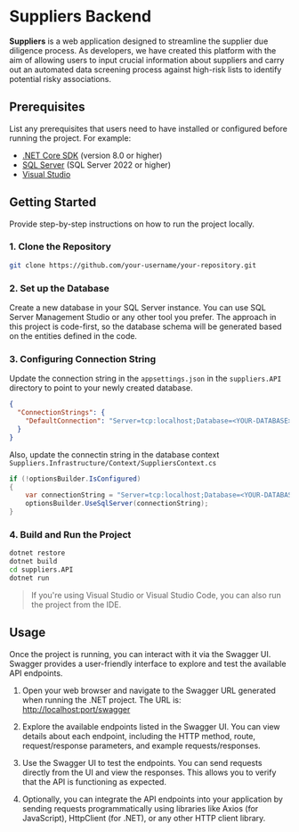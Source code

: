 # Suppliers Backend

**Suppliers** is a web application designed to streamline the supplier due diligence process. As developers, we have created this platform with the aim of allowing users to input crucial information about suppliers and carry out an automated data screening process against high-risk lists to identify potential risky associations.

## Prerequisites

List any prerequisites that users need to have installed or configured before running the project. For example:

- [.NET Core SDK](https://dotnet.microsoft.com/download) (version 8.0 or higher)
- [SQL Server](https://www.microsoft.com/en-us/sql-server/sql-server-downloads) (SQL Server 2022 or higher)
- [Visual Studio](https://visualstudio.microsoft.com/)

## Getting Started

Provide step-by-step instructions on how to run the project locally.

### 1. Clone the Repository

```bash
git clone https://github.com/your-username/your-repository.git
```

### 2. Set up the Database
Create a new database in your SQL Server instance. You can use SQL Server Management Studio or any other tool you prefer. The approach in this project is code-first, so the database schema will be generated based on the entities defined in the code.

### 3. Configuring Connection String 
Update the connection string in the `appsettings.json` in the `suppliers.API` directory to point to your newly created database.
```json
{
  "ConnectionStrings": {
    "DefaultConnection": "Server=tcp:localhost;Database=<YOUR-DATABASE>;User=<YOUR-USERNAME>;Password=<YOUR-PASSWORD>;Encrypt=True;TrustServerCertificate=True;"
  }
}
```

Also, update the connectin string in the database context `Suppliers.Infrastructure/Context/SuppliersContext.cs`
```c#
if (!optionsBuilder.IsConfigured)
{
    var connectionString = "Server=tcp:localhost;Database=<YOUR-DATABASE>;User=<YOUR-USERNAME>;Password=<YOUR-PASSWORD>;Encrypt=True;TrustServerCertificate=True;";
    optionsBuilder.UseSqlServer(connectionString);
}
```


### 4. Build and Run the Project

```bash
dotnet restore
dotnet build
cd suppliers.API
dotnet run
```
> If you're using Visual Studio or Visual Studio Code, you can also run the project from the IDE.

## Usage

Once the project is running, you can interact with it via the Swagger UI. Swagger provides a user-friendly interface to explore and test the available API endpoints.

1. Open your web browser and navigate to the Swagger URL generated when running the .NET project. The URL is: <a href="http://localhost:port/swagger" target="_blank" >http://localhost:port/swagger</a>

2. Explore the available endpoints listed in the Swagger UI. You can view details about each endpoint, including the HTTP method, route, request/response parameters, and example requests/responses.

3. Use the Swagger UI to test the endpoints. You can send requests directly from the UI and view the responses. This allows you to verify that the API is functioning as expected.

4. Optionally, you can integrate the API endpoints into your application by sending requests programmatically using libraries like Axios (for JavaScript), HttpClient (for .NET), or any other HTTP client library.



